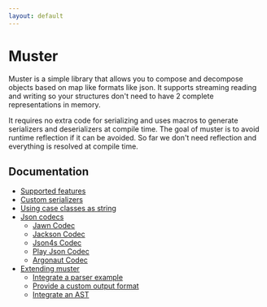 ```yaml
---
layout: default
---
```


# Muster

Muster is a simple library that allows you to compose and decompose objects based on map like formats like json.  It supports streaming reading and writing so your structures don't need to have 2 complete representations in memory. 

It requires no extra code for serializing and uses macros to generate serializers and deserializers at compile time. The goal of muster is to avoid runtime reflection if it can be avoided. So far we don't need reflection and everything is resolved at compile time.

## Documentation

* [Supported features](features.html)
* [Custom serializers](custom_serializers.html)
* [Using case classes as string](string_codec.html)
* [Json codecs](json_codecs.html)
  * [Jawn Codec](jawn_codec.html)
  * [Jackson Codec](jackson_codec.html)
  * [Json4s Codec](json4s_codec.html)
  * [Play Json Codec](play_json_codec.html)
  * [Argonaut Codec](argonaut_codec.html)
* [Extending muster](extending.html)
  * [Integrate a parser example](integrate_parser.html)
  * [Provide a custom output format](custom_renderer.html)
  * [Integrate an AST](integrate_ast.html)
